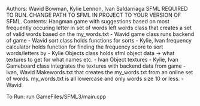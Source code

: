 Authors: Wavid Bowman, Kylie Lennon, Ivan Saldarriaga
SFML REQUIRED TO RUN. CHANGE PATH TO SFML IN PROJECT TO YOUR VERSION OF SFML.
Contents:
  Hangman game with suggestions based on most frequently occuring letter in set of words left
    words class that creates a set of valid words based on the my_words.txt - Wavid
    game class runs backend of game - Wavid
    sort class holds functions for sorts - Kylie, Ivan
    frequency calculator holds function for finding the frequency score to sort words/letters by - Kylie
    Objects class holds sfml object data -> what textures to get for what names etc. - Ivan
    Object textures - Kylie, Ivan
    Gameboard class integrates the textures with backend data from game - Ivan, Wavid
  Makewords.txt that creates the my_words.txt from an online set of words. my_words.txt is all lowercase and only words size 10 or less. - Wavid

To Run:
run GameFiles/SFML3/main.cpp
